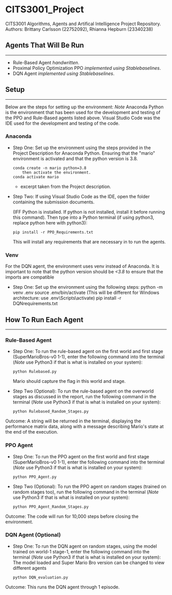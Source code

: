 # CITS3001_Project
CITS3001 Algorithms, Agents and Artifical Intelligence Project Repository. 
Authors: Brittany Carlsson (22752092), Rhianna Hepburn (23340238)  

## Agents That Will Be Run
---------------------------
- Rule-Based Agent *handwritten*.
- Proximal Policy Optimization PPO *implemented using Stablebaselines*.
- DQN Agent *implemented using Stablebaselines*.

## Setup
-------------------------
Below are the steps for setting up the environment:
*Note* Anaconda Python is the environment that has been used for the development and testing of the PPO and Rule-Based agents listed above. Visual Studio Code was the IDE used for the development and testing of the code. 
### Anaconda 
- Step One:
    Set up the environment using the steps provided in the Project Description for Anaconda Python. Ensuring that the "mario" environment is activated and that the python version is 3.8. 
    ```
    conda create -n mario python=3.8
        then activate the environment.
    conda activate mario
    ```
    - excerpt taken from the Project description. 

- Step Two: 
    If using Visual Studio Code as the IDE, open the folder containing the submission documents. 
    
    (IFF Python is installed. If python is not installed, install it before running this command).
    Then type into a Python terminal (if using python3, replace python here with python3):
    ```
    pip install -r PPO_Requirements.txt
    ```
    This will install any requirements that are necessary in to run the agents. 

### Venv
For the DQN agent, the environment uses venv instead of Anaconda. It is important to note that the python version should be *<3.8* to ensure that the imports are compatible 

- Step One:
    Set up the environment using the following steps:
    python -m venv .env
    source .env/bin/activate (This will be different for Windows architecture: use .env\Scripts\activate)
    pip install -r DQNrequirements.txt


## How To Run Each Agent
--------------------------
### Rule-Based Agent
- Step One:
    To run the rule-based agent on the first world and first stage (SuperMarioBros-v0 1-1), enter the following command into the terminal (*Note* use Python3 if that is what is installed on your system):
    
    ```
    python Rulebased.py
    ```
    Mario should capture the flag in this world and stage.

- Step Two (Optional):
    To run the rule-based agent on the overworld stages as discussed in the report, run the following command in the terminal (*Note* use Python3 if that is what is installed on your system):
    ```
    python Rulebased_Random_Stages.py
    ```

Outcome:
A string will be returned in the terminal, displaying the performance matrix data, along with a message describing Mario's state at the end of the execution. 

### PPO Agent
- Step One:
    To run the PPO agent on the first world and first stage (SuperMarioBros-v0 1-1), enter the following command into the terminal (*Note* use Python3 if that is what is installed on your system):
    
    ```
    python PPO_Agent.py
    ```
- Step Two (Optional):
    To run the PPO agent on random stages (trained on random stages too), run the following command in the terminal (*Note* use Python3 if that is what is installed on your system):
    ```
    python PPO_Agent_Random_Stages.py
    ```
Outcome:
The code will run for 10,000 steps before closing the environment. 

### DQN Agent (Optional)
- Step One:
    To run the DQN agent on random stages, using the model trained on world-1 stage-1,  enter the following command into the terminal (*Note* use Python3 if that is what is installed on your system):
    The model loaded and Super Mario Bro version can be changed to view different agents 
    ```
    python DQN_evaluation.py
    ```

Outcome:
This runs the DQN agent through 1 episode. 









